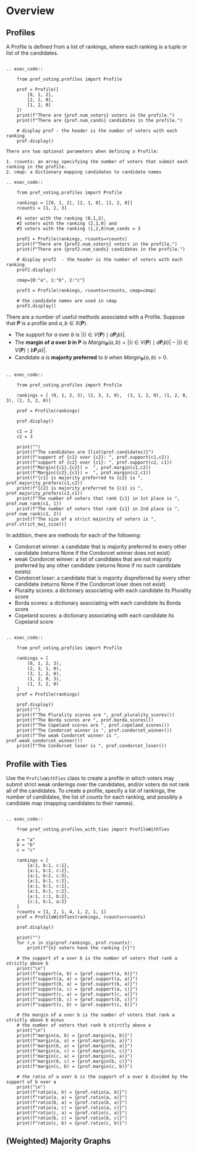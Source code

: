 Overview
===========

## Profiles

A Profile is defined from a list of rankings, where each ranking is a tuple or list of the candidates. 

```{eval-rst}

.. exec_code::

    from pref_voting.profiles import Profile

    prof = Profile([
        [0, 1, 2], 
        [2, 1, 0], 
        [1, 2, 0]
    ])
    print(f"There are {prof.num_voters} voters in the profile.")
    print(f"There are {prof.num_cands} candidates in the profile.")

    # display prof - the header is the number of voters with each ranking
    prof.display()

There are two optional parameters when defining a Profile:

1. rcounts: an array specifying the number of voters that submit each ranking in the profile.
2. cmap: a dictionary mapping candidates to candidate names

.. exec_code::

    from pref_voting.profiles import Profile

    rankings = [[0, 1, 2], [2, 1, 0], [1, 2, 0]]
    rcounts = [1, 2, 3] 

    #1 voter with the ranking (0,1,2),
    #2 voters with the ranking (2,1,0) and 
    #3 voters with the ranking (1,2,0)num_cands = 3

    prof2 = Profile(rankings, rcounts=rcounts)
    print(f"There are {prof2.num_voters} voters in the profile.")
    print(f"There are {prof2.num_cands} candidates in the profile.")

    # display prof2  - the header is the number of voters with each ranking
    prof2.display()

    cmap={0:"a", 1:"b", 2:"c"}

    prof3 = Profile(rankings, rcounts=rcounts, cmap=cmap)

    # the candidate names are used in cmap
    prof3.display()

```

There are a number of useful methods associated with a Profile.  Suppose that $\mathbf{P}$ is a profile and $a,b\in X(\mathbf{P})$.

* The support for $a$ over $b$ is $|\{i\in V(\mathbf{P})\mid a\mathrel{\mathbf{P}_i}b\}|$. 
* The **margin of $a$ over $b$ in $\mathbf{P}$** is $Margin_\mathbf{P}(a,b)=|\{i\in V(\mathbf{P})\mid a\mathrel{\mathbf{P}_i}b\}| -|\{i\in V(\mathbf{P})\mid b\mathrel{\mathbf{P}_i} a\}|.$
* Candidate $a$ is **majority preferred** to $b$ when $Margin_\mathbf{P}(a,b)> 0$.

```{eval-rst}

.. exec_code::

    from pref_voting.profiles import Profile

    rankings = [ (0, 1, 2, 3), (2, 3, 1, 0),  (3, 1, 2, 0), (1, 2, 0, 3), (1, 3, 2, 0)]

    prof = Profile(rankings)

    prof.display()

    c1 = 2
    c2 = 3

    print("")
    print(f"The candidates are {list(prof.candidates)}")
    print(f"support of {c1} over {c2}: ", prof.support(c1,c2))
    print(f"support of {c2} over {c1}: ", prof.support(c2, c1))
    print(f"Margin({c1},{c2}) =  ", prof.margin(c1,c2))
    print(f"Margin({c2},{c1}) =  ", prof.margin(c2,c1))
    print(f"{c1} is majority preferred to {c2} is ", prof.majority_prefers(c1,c2))
    print(f"{c2} is majority preferred to {c1} is ", prof.majority_prefers(c2,c1))
    print(f"The number of voters that rank {c1} in 1st place is ", prof.num_rank(c1, 1))
    print(f"The number of voters that rank {c1} in 2nd place is ", prof.num_rank(c1, 2))
    print(f"The size of a strict majority of voters is ", prof.strict_maj_size())

```

In addition, there are methods for each of the following: 

* Condorcet winner: a candidate that is majority preferred to every other candidate (returns None if the Condorcet winner does not exist)
* weak Condorcet winner: a list of candidates that are not majority preferred by any other candidate (returns None if no such candidate exists) 
* Condorcet loser: a candidate that is majority dispreferred by every other candidate (returns None if the Condorcet loser does not exist)
* Plurality scores: a dictionary associating with each candidate its Plurality score
* Borda scores: a dictionary associating with each candidate its Borda score
* Copeland scores: a dictionary associating with each candidate its Copeland score

```{eval-rst}

.. exec_code:: 

    from pref_voting.profiles import Profile

    rankings = [
        (0, 1, 2, 3), 
        (2, 3, 1, 0), 
        (3, 1, 2, 0), 
        (1, 2, 0, 3), 
        (1, 3, 2, 0)
    ]
    prof = Profile(rankings)

    prof.display()
    print("")
    print(f"The Plurality scores are ", prof.plurality_scores())
    print(f"The Borda scores are ", prof.borda_scores())
    print(f"The Copeland scores are ", prof.copeland_scores())
    print(f"The Condorcet winner is ", prof.condorcet_winner())
    print(f"The weak Condorcet winner is ", prof.weak_condorcet_winner())
    print(f"The Condorcet loser is ", prof.condorcet_loser())

```

## Profile with Ties

Use the `ProfileWithTies` class to create a profile in which voters may submit strict weak orderings over the candidates, and/or voters do not rank all of the candidates.  To create a profile, specify a list of rankings, the number of candidates, the list of counts for each ranking, and possibly a candidate map (mapping candidates to their names). 

```{eval-rst}

.. exec_code::

    from pref_voting.profiles_with_ties import ProfileWithTies

    a = "a"
    b = "b"
    c = "c"

    rankings = [
        {a:1, b:1, c:1},
        {a:1, b:2, c:2},
        {a:1, b:2, c:3},
        {a:1, b:1, c:2},
        {a:1, b:1, c:1},
        {a:1, b:1, c:2},
        {a:1, c:1, b:2},
        {c:1, b:1, a:2}
    ]
    rcounts = [1, 2, 1, 4, 1, 2, 1, 1]
    prof = ProfileWithTies(rankings, rcounts=rcounts)

    prof.display()

    print("")
    for r,n in zip(prof.rankings, prof.rcounts):
        print(f"{n} voters have the ranking {r}")

    # the support of a over b is the number of voters that rank a strictly above b
    print("\n")
    print(f"support(a, b) = {prof.support(a, b)}")
    print(f"support(a, a) = {prof.support(a, a)}")
    print(f"support(b, a) = {prof.support(b, a)}")
    print(f"support(a, c) = {prof.support(a, c)}")
    print(f"support(c, a) = {prof.support(c, a)}")
    print(f"support(b, c) = {prof.support(b, c)}")
    print(f"support(c, b) = {prof.support(c, b)}")

    # the margin of a over b is the number of voters that rank a strictly above b minus
    # the number of voters that rank b stirctly above a
    print("\n")
    print(f"margin(a, b) = {prof.margin(a, b)}")
    print(f"margin(a, a) = {prof.margin(a, a)}")
    print(f"margin(b, a) = {prof.margin(b, a)}")
    print(f"margin(a, c) = {prof.margin(a, c)}")
    print(f"margin(c, a) = {prof.margin(c, a)}")
    print(f"margin(b, c) = {prof.margin(b, c)}")
    print(f"margin(c, b) = {prof.margin(c, b)}")

    # the ratio of a over b is the support of a over b divided by the support of b over a
    print("\n")
    print(f"ratio(a, b) = {prof.ratio(a, b)}")
    print(f"ratio(a, a) = {prof.ratio(a, a)}")
    print(f"ratio(b, a) = {prof.ratio(b, a)}")
    print(f"ratio(a, c) = {prof.ratio(a, c)}")
    print(f"ratio(c, a) = {prof.ratio(c, a)}")
    print(f"ratio(b, c) = {prof.ratio(b, c)}")
    print(f"ratio(c, b) = {prof.ratio(c, b)}")

```

## (Weighted) Majority Graphs



